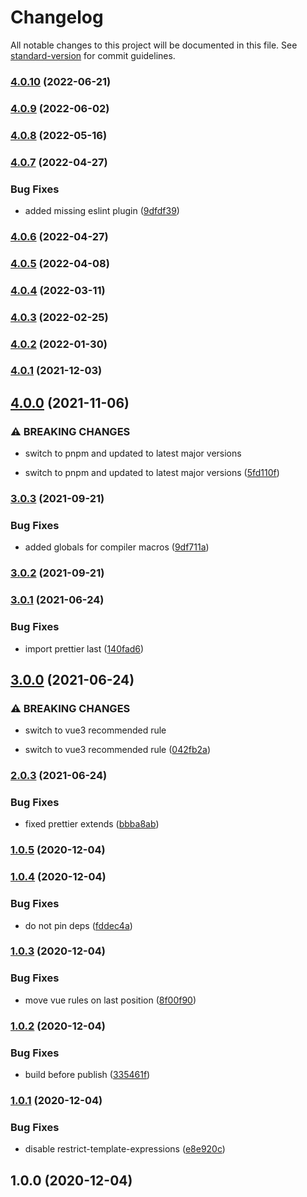 # Changelog

All notable changes to this project will be documented in this file. See [standard-version](https://github.com/conventional-changelog/standard-version) for commit guidelines.

### [4.0.10](https://gitlab.ppm-vi.de:10024/intern/eslint-config/compare/v4.0.9...v4.0.10) (2022-06-21)

### [4.0.9](https://gitlab.ppm-vi.de:10024/intern/eslint-config/compare/v4.0.8...v4.0.9) (2022-06-02)

### [4.0.8](https://gitlab.ppm-vi.de:10024/intern/eslint-config/compare/v4.0.7...v4.0.8) (2022-05-16)

### [4.0.7](https://gitlab.ppm-vi.de:10024/intern/eslint-config/compare/v4.0.6...v4.0.7) (2022-04-27)


### Bug Fixes

* added missing eslint plugin ([9dfdf39](https://gitlab.ppm-vi.de:10024/intern/eslint-config/commit/9dfdf39242611eec162f52f9300b493dbe460e8b))

### [4.0.6](https://gitlab.ppm-vi.de:10024/intern/eslint-config/compare/v4.0.5...v4.0.6) (2022-04-27)

### [4.0.5](https://gitlab.ppm-vi.de:10024/intern/eslint-config/compare/v4.0.4...v4.0.5) (2022-04-08)

### [4.0.4](https://gitlab.ppm-vi.de:10024/intern/eslint-config/compare/v4.0.3...v4.0.4) (2022-03-11)

### [4.0.3](https://gitlab.ppm-vi.de:10024/intern/eslint-config/compare/v4.0.2...v4.0.3) (2022-02-25)

### [4.0.2](https://gitlab.ppm-vi.de:10024/intern/eslint-config/compare/v4.0.1...v4.0.2) (2022-01-30)

### [4.0.1](https://gitlab.ppm-vi.de:10024/intern/eslint-config/compare/v4.0.0...v4.0.1) (2021-12-03)

## [4.0.0](https://gitlab.ppm-vi.de:10024/intern/eslint-config/compare/v3.0.3...v4.0.0) (2021-11-06)


### ⚠ BREAKING CHANGES

* switch to pnpm and updated to latest major versions

* switch to pnpm and updated to latest major versions ([5fd110f](https://gitlab.ppm-vi.de:10024/intern/eslint-config/commit/5fd110ff362722d13e645e33c890e90739885444))

### [3.0.3](http://gitlab.ppm-vi.de:10024/intern/eslint-config/compare/v3.0.2...v3.0.3) (2021-09-21)


### Bug Fixes

* added globals for compiler macros ([9df711a](http://gitlab.ppm-vi.de:10024/intern/eslint-config/commit/9df711aba47fb4bcc838171b0f3bbbb79480c448))

### [3.0.2](http://gitlab.ppm-vi.de:10024/intern/eslint-config/compare/v3.0.1...v3.0.2) (2021-09-21)

### [3.0.1](http://gitlab.ppm-vi.de:10024/intern/eslint-config/compare/v3.0.0...v3.0.1) (2021-06-24)


### Bug Fixes

* import prettier last ([140fad6](http://gitlab.ppm-vi.de:10024/intern/eslint-config/commit/140fad6c9fe7b7d747896cba188983c03621cd88))

## [3.0.0](http://gitlab.ppm-vi.de:10024/intern/eslint-config/compare/v2.0.3...v3.0.0) (2021-06-24)


### ⚠ BREAKING CHANGES

* switch to vue3 recommended rule

* switch to vue3 recommended rule ([042fb2a](http://gitlab.ppm-vi.de:10024/intern/eslint-config/commit/042fb2a10cc1706f8ceb060fb366aa804343a75d))

### [2.0.3](http://gitlab.ppm-vi.de:10024/intern/eslint-config/compare/v1.0.5...v2.0.3) (2021-06-24)


### Bug Fixes

* fixed prettier extends ([bbba8ab](http://gitlab.ppm-vi.de:10024/intern/eslint-config/commit/bbba8ab67ee9cc135f4be4ef68c1c7bc51e53821))

### [1.0.5](http://gitlab.ppm-vi.de:10024/intern/eslint-config/compare/v1.0.4...v1.0.5) (2020-12-04)

### [1.0.4](http://gitlab.ppm-vi.de:10024/intern/eslint-config/compare/v1.0.3...v1.0.4) (2020-12-04)


### Bug Fixes

* do not pin deps ([fddec4a](http://gitlab.ppm-vi.de:10024/intern/eslint-config/commit/fddec4a8be71b4fb005e92b38cc5434abe3a0c56))

### [1.0.3](http://gitlab.ppm-vi.de:10024/intern/eslint-config/compare/v1.0.2...v1.0.3) (2020-12-04)


### Bug Fixes

* move vue rules on last position ([8f00f90](http://gitlab.ppm-vi.de:10024/intern/eslint-config/commit/8f00f9010d51a8a8b02b556e0c13165c679ac50f))

### [1.0.2](http://gitlab.ppm-vi.de:10024/intern/eslint-config/compare/v1.0.1...v1.0.2) (2020-12-04)


### Bug Fixes

* build before publish ([335461f](http://gitlab.ppm-vi.de:10024/intern/eslint-config/commit/335461f616b0a369e1dd4270f08f3a21caf12614))

### [1.0.1](http://gitlab.ppm-vi.de:10024/intern/eslint-config/compare/v1.0.0...v1.0.1) (2020-12-04)


### Bug Fixes

* disable restrict-template-expressions ([e8e920c](http://gitlab.ppm-vi.de:10024/intern/eslint-config/commit/e8e920c074867a283b56907d953a24dda79d8743))

## 1.0.0 (2020-12-04)

